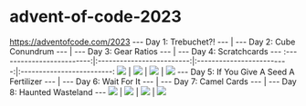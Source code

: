# advent-of-code-2023
https://adventofcode.com/2023
--- Day 1: Trebuchet?! --- | --- Day 2: Cube Conundrum --- | --- Day 3: Gear Ratios --- | --- Day 4: Scratchcards ---
:-------------------------:|:-------------------------:|:-------------------------:|:-------------------------:
![](https://preview.redd.it/7ldvu8n1iv3c1.png?width=1024&format=png&auto=webp&s=2d1e5b5acd1fe596cc2f600a1818f1d483cc6625)  |  ![](https://i.redd.it/8utwmpt1k14c1.jpg) | ![](https://i.redd.it/c9xgoeeqd34c1.png) | ![](https://i.redd.it/c7o18i2k8a4c1.png)
--- Day 5: If You Give A Seed A Fertilizer --- | --- Day 6: Wait For It --- | --- Day 7: Camel Cards --- | --- Day 8: Haunted Wasteland ---
![](https://i.redd.it/wk81dqw6og4c1.png) | ![](https://i.redd.it/7crigwvt7o4c1.png) | ![](https://i.redd.it/yk00foel5w4c1.png) | ![](https://i.redd.it/vrygjlhbe35c1.png)